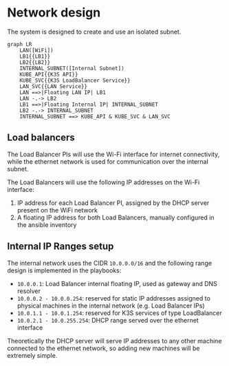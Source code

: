 # Network design

The system is designed to create and use an isolated subnet.

``` mermaid
graph LR
    LAN([WiFi])
    LB1{{LB1}}
    LB2{{LB2}}
    INTERNAL_SUBNET([Internal Subnet])
    KUBE_API{{K3S API}}
    KUBE_SVC{{K3S LoadBalancer Service}}
    LAN_SVC{{LAN Service}}
    LAN ==>|Floating LAN IP| LB1
    LAN -.-> LB2
    LB1 ==>|Floating Internal IP| INTERNAL_SUBNET
    LB2 -.-> INTERNAL_SUBNET
    INTERNAL_SUBNET ==> KUBE_API & KUBE_SVC & LAN_SVC
```

## Load balancers

The Load Balancer PIs will use the Wi-Fi interface for internet connectivity, while the ethernet network is used
for communication over the internal subnet.

The Load Balancers will use the following IP addresses on the Wi-Fi interface:

1. IP address for each Load Balancer PI, assigned by the DHCP server present on the WiFi network
3. A floating IP address for both Load Balancers, manually configured in the ansible inventory

## Internal IP Ranges setup

The internal network uses the CIDR `10.0.0.0/16` and the following range design is implemented in the playbooks:

- `10.0.0.1`: Load Balancer internal floating IP, used as gateway and DNS resolver
- `10.0.0.2 - 10.0.0.254`: reserved for static IP addresses assigned to physical machines in the internal network (e.g. Load Balancer IPs)
- `10.0.1.1 - 10.0.1.254`: reserved for K3S services of type LoadBalancer
- `10.0.2.1 - 10.0.255.254`: DHCP range served over the ethernet interface

Theoretically the DHCP server will serve IP addresses to any other machine connected to the ethernet network, so
adding new machines will be extremely simple.
